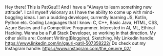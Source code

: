 Hey there! This is PatGau!!! And I have a "Always to learn something new attitude".
I call myself visionary as I have the ability to come up with mind-boggling ideas.
I am a budding developer, currently learning JS, Kotlin, Python etc.
Coding Languages that I know: C, C++, Basic Java, HTML, CSS, Azure Basics and I a Competitive Programmer.
Interested in AI, ML, Ethical Hacking.
Wanna be a Full Stack Developer, so working in that direction.
My other skills are: Content Writing(Blogging), Sketching.
My Linkedin handle: https://www.linkedin.com/in/gauri-patil-507358222/
Do check out my Instagram handle: https://www.instagram.com/the_oeuvre_02/


